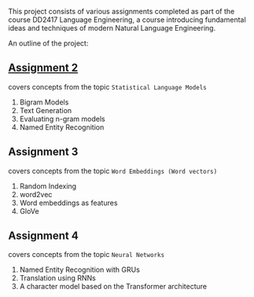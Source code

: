 This project consists of various assignments completed as part of the course DD2417 Language Engineering, a course introducing fundamental ideas and techniques of modern Natural Language Engineering.

An outline of the project:

## [Assignment 2](Assignment_2)
covers concepts from the topic `Statistical Language Models`
1. Bigram Models
2. Text Generation
3. Evaluating n-gram models
4. Named Entity Recognition

## Assignment 3
covers concepts from the topic `Word Embeddings (Word vectors)`
1. Random Indexing
2. word2vec
3. Word embeddings as features
4. GloVe

## Assignment 4
covers concepts from the topic `Neural Networks`
1. Named Entity Recognition with GRUs
2. Translation using RNNs
3. A character model based on the Transformer architecture
